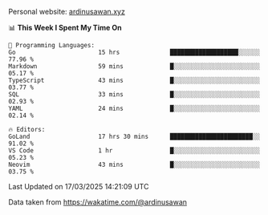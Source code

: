 Personal website: [ardinusawan.xyz](https://ardinusawan.xyz)

<!--START_SECTION:waka-->
📊 **This Week I Spent My Time On** 

```text
💬 Programming Languages: 
Go                       15 hrs              ███████████████████░░░░░░   77.96 % 
Markdown                 59 mins             █░░░░░░░░░░░░░░░░░░░░░░░░   05.17 % 
TypeScript               43 mins             █░░░░░░░░░░░░░░░░░░░░░░░░   03.77 % 
SQL                      33 mins             █░░░░░░░░░░░░░░░░░░░░░░░░   02.93 % 
YAML                     24 mins             █░░░░░░░░░░░░░░░░░░░░░░░░   02.14 % 

🔥 Editors: 
GoLand                   17 hrs 30 mins      ███████████████████████░░   91.02 % 
VS Code                  1 hr                █░░░░░░░░░░░░░░░░░░░░░░░░   05.23 % 
Neovim                   43 mins             █░░░░░░░░░░░░░░░░░░░░░░░░   03.75 % 
```


 Last Updated on 17/03/2025 14:21:09 UTC
<!--END_SECTION:waka-->
Data taken from https://wakatime.com/@ardinusawan
